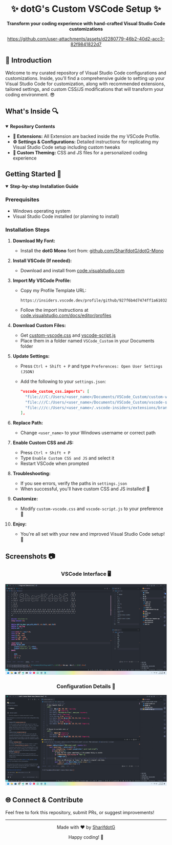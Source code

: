 <div align="center">
  <h1>✨ dotG's Custom VSCode Setup ✨</h1>
  <p>
    <strong>Transform your coding experience with hand-crafted Visual Studio Code customizations</strong>
    

https://github.com/user-attachments/assets/d2280779-46b2-40d2-acc3-82f9841822d7


  </p>
</div>

## 🌟 Introduction

Welcome to my curated repository of Visual Studio Code configurations and customizations. Inside, you'll find a comprehensive guide to setting up your Visual Studio Code for customization, along with recommended extensions, tailored settings, and custom CSS/JS modifications that will transform your coding environment. 😎

## What's Inside 🔍

<details open>
<summary><strong>Repository Contents</strong></summary>

- **🧩 Extensions:** All Extension are backed inside the my VSCode Profile.
- **⚙️ Settings & Configurations:** Detailed instructions for replicating my Visual Studio Code setup including custom tweaks
- **🎨 Custom Theming:** CSS and JS files for a personalized coding experience

</details>

## Getting Started 🚦

<details open>
<summary><strong>Step-by-step Installation Guide</strong></summary>

### Prerequisites

- Windows operating system
- Visual Studio Code installed (or planning to install)

### Installation Steps

1. **Download My Font:**
   - Install the **dotG Mono** font from: [github.com/SharifdotG/dotG-Mono](https://github.com/SharifdotG/dotG-Mono)

2. **Install VSCode (If needed):**
   - Download and install from [code.visualstudio.com](https://code.visualstudio.com/)

3. **Import My VSCode Profile:**
   - Copy my Profile Template URL:

     ```
     https://insiders.vscode.dev/profile/github/927f6b4d7474ff1a6103255761543259
     ```

   - Follow the import instructions at [code.visualstudio.com/docs/editor/profiles](https://code.visualstudio.com/docs/editor/profiles)

4. **Download Custom Files:**
   - Get [custom-vscode.css](/custom-vscode.css) and [vscode-script.js](/vscode-script.js)
   - Place them in a folder named `VSCode_Custom` in your Documents folder

5. **Update Settings:**
   - Press `Ctrl + Shift + P` and type `Preferences: Open User Settings (JSON)`
   - Add the following to your `settings.json`:

     ```json
     "vscode_custom_css.imports": [
       "file:///C:/Users/<user_name>/Documents/VSCode_Custom/custom-vscode.css",
       "file:///C:/Users/<user_name>/Documents/VSCode_Custom/vscode-script.js",
       "file:///c:/Users/<user_name>/.vscode-insiders/extensions/brandonkirbyson.vscode-animations-2.0.7/dist/updateHandler.js"
     ],
     ```

6. **Replace Path:**
   - Change `<user_name>` to your Windows username or correct path

7. **Enable Custom CSS and JS:**
   - Press `Ctrl + Shift + P`
   - Type `Enable Custom CSS and JS` and select it
   - Restart VSCode when prompted

8. **Troubleshooting:**
   - If you see errors, verify the paths in `settings.json`
   - When successful, you'll have custom CSS and JS installed! 🎉

9. **Customize:**
   - Modify `custom-vscode.css` and `vscode-script.js` to your preference 🎨

10. **Enjoy:**
    - You're all set with your new and improved Visual Studio Code setup! 🚀

</details>

## Screenshots 📷

<div align="center">

### VSCode Interface 🖥️

<img src="/Placeholder/Example.png" alt="VSCode Screenshot" width="800"/>

### Configuration Details 🧰

<img src="/Placeholder/Configuration.png" alt="Configurations Screenshot" width="800"/>

</div>

## 🌐 Connect & Contribute

Feel free to fork this repository, submit PRs, or suggest improvements!

---

<div align="center">
  <p>Made with ❤️ by <a href="https://github.com/SharifdotG">SharifdotG</a></p>
  <p>Happy coding! 🎉</p>
</div>
